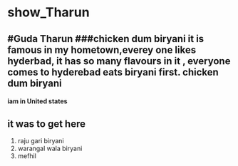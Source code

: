 # show_Tharun
#Guda Tharun
###chicken dum biryani
it is famous in my hometown,everey one likes hyderbad, it has so many flavours in it , everyone comes to hyderebad eats biryani first.
**chicken dum biryani**
----
#### iam in United states
## it was to get here
1. raju gari biryani
2. warangal wala biryani
3. mefhil

